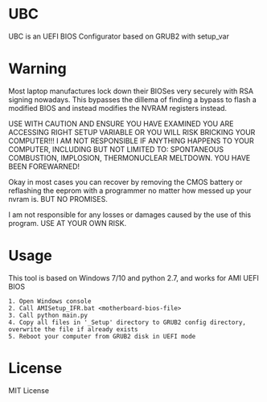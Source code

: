 # UBC
UBC is an UEFI BIOS Configurator based on GRUB2 with setup_var

# Warning
Most laptop manufactures lock down their BIOSes very securely with RSA signing nowadays. This bypasses the dillema of finding a bypass to flash a modified BIOS and instead modifies the NVRAM registers instead.

USE WITH CAUTION AND ENSURE YOU HAVE EXAMINED YOU ARE ACCESSING RIGHT SETUP VARIABLE OR YOU WILL RISK BRICKING YOUR COMPUTER!!! I AM NOT RESPONSIBLE IF ANYTHING HAPPENS TO YOUR COMPUTER, INCLUDING BUT NOT LIMITED TO: SPONTANEOUS COMBUSTION, IMPLOSION, THERMONUCLEAR MELTDOWN. YOU HAVE BEEN FOREWARNED!

Okay in most cases you can recover by removing the CMOS battery or reflashing the eeprom with a programmer no matter how messed up your nvram is. BUT NO PROMISES.

I am not responsible for any losses or damages caused by the use of this program. USE AT YOUR OWN RISK.

# Usage
This tool is based on Windows 7/10 and python 2.7, and works for AMI UEFI BIOS
```
1. Open Windows console
2. Call AMISetup_IFR.bat <motherboard-bios-file>
3. Call python main.py
4. Copy all files in '_Setup' directory to GRUB2 config directory, overwrite the file if already exists
5. Reboot your computer from GRUB2 disk in UEFI mode
```

# License
MIT License
